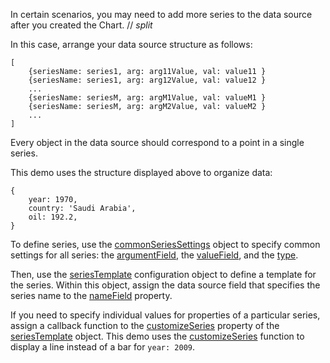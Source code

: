 In certain scenarios, you may need to add more series to the data source after you created the Chart. 
// _split_

In this case, arrange your data source structure as follows:

    [
        {seriesName: series1, arg: arg11Value, val: value11 }
        {seriesName: series1, arg: arg12Value, val: value12 }
        ...
        {seriesName: seriesM, arg: argM1Value, val: valueM1 }
        {seriesName: seriesM, arg: argM2Value, val: valueM2 }
        ...
    ]

Every object in the data source should correspond to a point in a single series.

This demo uses the structure displayed above to organize data:

    {
        year: 1970,
        country: 'Saudi Arabia',
        oil: 192.2,
    }

To define series, use the [commonSeriesSettings](/Documentation/ApiReference/UI_Components/dxChart/Configuration/commonSeriesSettings/) object to specify common settings for all series: the [argumentField](/Documentation/ApiReference/UI_Components/dxChart/Configuration/commonSeriesSettings/#argumentField), the [valueField](/Documentation/ApiReference/UI_Components/dxChart/Configuration/commonSeriesSettings/#valueField), and the [type](/Documentation/ApiReference/UI_Components/dxChart/Configuration/commonSeriesSettings/#type).

Then, use the [seriesTemplate](/Documentation/ApiReference/UI_Components/dxChart/Configuration/seriesTemplate/) configuration object to define a template for the series. Within this object, assign the data source field that specifies the series name to the [nameField](/Documentation/ApiReference/UI_Components/dxChart/Configuration/seriesTemplate/#nameField) property.

If you need to specify individual values for properties of a particular series, assign a callback function to the [customizeSeries](/Documentation/ApiReference/UI_Components/dxChart/Configuration/seriesTemplate/#customizeSeries) property of the [seriesTemplate](/Documentation/ApiReference/UI_Components/dxChart/Configuration/seriesTemplate/) object. This demo uses the [customizeSeries](/Documentation/ApiReference/UI_Components/dxChart/Configuration/seriesTemplate/#customizeSeries) function to display a line instead of a bar for `year: 2009`.